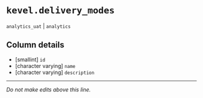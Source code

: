 # `kevel.delivery_modes`
`analytics_uat` | `analytics`

## Column details
* [smallint]  `id`
* [character varying] `name`
* [character varying] `description`

-------------------------------------------------------------------------------
*Do not make edits above this line.*
